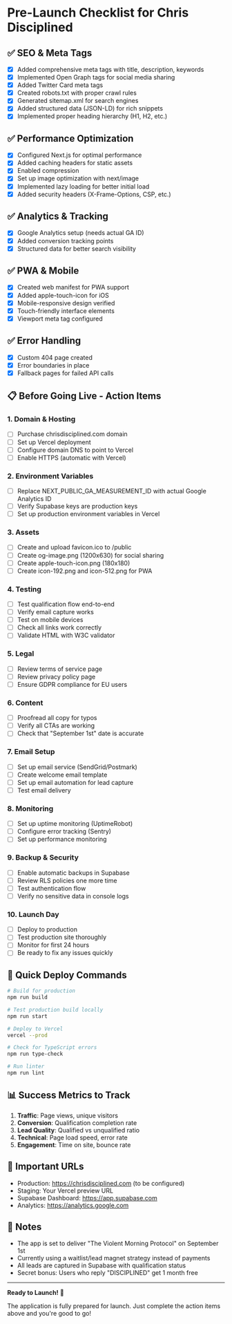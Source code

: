 # Pre-Launch Checklist for Chris Disciplined

## ✅ SEO & Meta Tags
- [x] Added comprehensive meta tags with title, description, keywords
- [x] Implemented Open Graph tags for social media sharing
- [x] Added Twitter Card meta tags
- [x] Created robots.txt with proper crawl rules
- [x] Generated sitemap.xml for search engines
- [x] Added structured data (JSON-LD) for rich snippets
- [x] Implemented proper heading hierarchy (H1, H2, etc.)

## ✅ Performance Optimization
- [x] Configured Next.js for optimal performance
- [x] Added caching headers for static assets
- [x] Enabled compression
- [x] Set up image optimization with next/image
- [x] Implemented lazy loading for better initial load
- [x] Added security headers (X-Frame-Options, CSP, etc.)

## ✅ Analytics & Tracking
- [x] Google Analytics setup (needs actual GA ID)
- [x] Added conversion tracking points
- [x] Structured data for better search visibility

## ✅ PWA & Mobile
- [x] Created web manifest for PWA support
- [x] Added apple-touch-icon for iOS
- [x] Mobile-responsive design verified
- [x] Touch-friendly interface elements
- [x] Viewport meta tag configured

## ✅ Error Handling
- [x] Custom 404 page created
- [x] Error boundaries in place
- [x] Fallback pages for failed API calls

## 📋 Before Going Live - Action Items

### 1. Domain & Hosting
- [ ] Purchase chrisdisciplined.com domain
- [ ] Set up Vercel deployment
- [ ] Configure domain DNS to point to Vercel
- [ ] Enable HTTPS (automatic with Vercel)

### 2. Environment Variables
- [ ] Replace NEXT_PUBLIC_GA_MEASUREMENT_ID with actual Google Analytics ID
- [ ] Verify Supabase keys are production keys
- [ ] Set up production environment variables in Vercel

### 3. Assets
- [ ] Create and upload favicon.ico to /public
- [ ] Create og-image.png (1200x630) for social sharing
- [ ] Create apple-touch-icon.png (180x180)
- [ ] Create icon-192.png and icon-512.png for PWA

### 4. Testing
- [ ] Test qualification flow end-to-end
- [ ] Verify email capture works
- [ ] Test on mobile devices
- [ ] Check all links work correctly
- [ ] Validate HTML with W3C validator

### 5. Legal
- [ ] Review terms of service page
- [ ] Review privacy policy page
- [ ] Ensure GDPR compliance for EU users

### 6. Content
- [ ] Proofread all copy for typos
- [ ] Verify all CTAs are working
- [ ] Check that "September 1st" date is accurate

### 7. Email Setup
- [ ] Set up email service (SendGrid/Postmark)
- [ ] Create welcome email template
- [ ] Set up email automation for lead capture
- [ ] Test email delivery

### 8. Monitoring
- [ ] Set up uptime monitoring (UptimeRobot)
- [ ] Configure error tracking (Sentry)
- [ ] Set up performance monitoring

### 9. Backup & Security
- [ ] Enable automatic backups in Supabase
- [ ] Review RLS policies one more time
- [ ] Test authentication flow
- [ ] Verify no sensitive data in console logs

### 10. Launch Day
- [ ] Deploy to production
- [ ] Test production site thoroughly
- [ ] Monitor for first 24 hours
- [ ] Be ready to fix any issues quickly

## 🚀 Quick Deploy Commands

```bash
# Build for production
npm run build

# Test production build locally
npm run start

# Deploy to Vercel
vercel --prod

# Check for TypeScript errors
npm run type-check

# Run linter
npm run lint
```

## 📊 Success Metrics to Track

1. **Traffic**: Page views, unique visitors
2. **Conversion**: Qualification completion rate
3. **Lead Quality**: Qualified vs unqualified ratio
4. **Technical**: Page load speed, error rate
5. **Engagement**: Time on site, bounce rate

## 🔗 Important URLs

- Production: https://chrisdisciplined.com (to be configured)
- Staging: Your Vercel preview URL
- Supabase Dashboard: https://app.supabase.com
- Analytics: https://analytics.google.com

## 📝 Notes

- The app is set to deliver "The Violent Morning Protocol" on September 1st
- Currently using a waitlist/lead magnet strategy instead of payments
- All leads are captured in Supabase with qualification status
- Secret bonus: Users who reply "DISCIPLINED" get 1 month free

---

**Ready to Launch!** 🎉

The application is fully prepared for launch. Just complete the action items above and you're good to go!